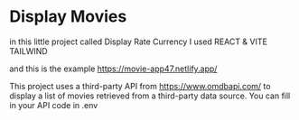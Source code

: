 # Display Movies

in this little project called Display Rate Currency I used REACT & VITE TAILWIND

and this is the example https://movie-app47.netlify.app/

 This project uses a third-party API from https://www.omdbapi.com/ to display a list of movies retrieved from a third-party data source.
You can fill in your API code in .env
